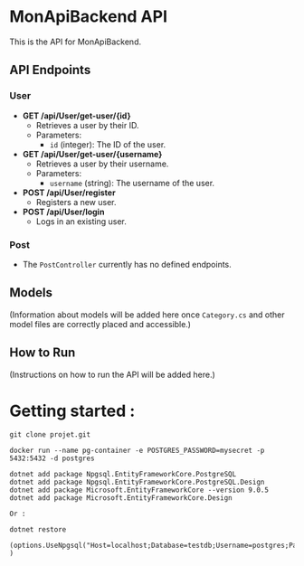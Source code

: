 # MonApiBackend API

This is the API for MonApiBackend.

## API Endpoints

### User
*   **GET /api/User/get-user/{id}**
    *   Retrieves a user by their ID.
    *   Parameters:
        *   `id` (integer): The ID of the user.
*   **GET /api/User/get-user/{username}**
    *   Retrieves a user by their username.
    *   Parameters:
        *   `username` (string): The username of the user.
*   **POST /api/User/register**
    *   Registers a new user.
*   **POST /api/User/login**
    *   Logs in an existing user.

### Post
*   The `PostController` currently has no defined endpoints.

## Models

(Information about models will be added here once `Category.cs` and other model files are correctly placed and accessible.)

## How to Run

(Instructions on how to run the API will be added here.)

# Getting started : 

```
git clone projet.git

docker run --name pg-container -e POSTGRES_PASSWORD=mysecret -p 5432:5432 -d postgres

dotnet add package Npgsql.EntityFrameworkCore.PostgreSQL
dotnet add package Npgsql.EntityFrameworkCore.PostgreSQL.Design
dotnet add package Microsoft.EntityFrameworkCore --version 9.0.5
dotnet add package Microsoft.EntityFrameworkCore.Design

Or :

dotnet restore

(options.UseNpgsql("Host=localhost;Database=testdb;Username=postgres;Password=mysecret");
)



```